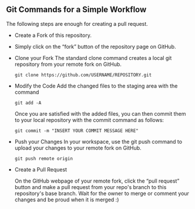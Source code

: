 ## Git Commands for a Simple Workflow

The following steps are enough for creating a pull request.

- Create a Fork of this repository.
- Simply click on the “fork” button of the repository page on GitHub.
- Clone your Fork
    The standard clone command creates a local git repository from your remote fork on GitHub.
    ```
    git clone https://github.com/USERNAME/REPOSITORY.git
    ```
- Modify the Code
    Add the changed files to the staging area with the command 
    ```
    git add -A
    ```
    Once you are satisfied with the added files, you can then commit them to your local repository with the commit command as follows:
    ```
    git commit -m "INSERT YOUR COMMIT MESSAGE HERE"
    ```

- Push your Changes
    In your workspace, use the git push command to upload your changes to your remote fork on GitHub.
    ```
    git push remote origin
    ```

- Create a Pull Request

    On the GitHub webpage of your remote fork, click the “pull request” button and make a pull request from your repo's branch to this repository's base branch. Wait for the owner to merge or comment your changes and be proud when it is merged :)
